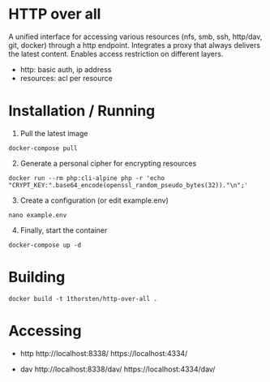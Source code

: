 # HTTP over all
A unified interface for accessing various resources (nfs, smb, ssh, http/dav, git, docker) through a http endpoint.
Integrates a proxy that always delivers the latest content.
Enables access restriction on different layers.
- http: basic auth, ip address
- resources: acl per resource

# Installation / Running
1. Pull the latest image
```
docker-compose pull 
```
2. Generate a personal cipher for encrypting resources
```
docker run --rm php:cli-alpine php -r 'echo "CRYPT_KEY:".base64_encode(openssl_random_pseudo_bytes(32))."\n";'
```
3. Create a configuration (or edit example.env) 
```
nano example.env
```
4. Finally, start the container
```
docker-compose up -d
```

# Building
```
docker build -t 1thorsten/http-over-all .
```

# Accessing
- http
http://localhost:8338/
https://localhost:4334/

- dav
http://localhost:8338/dav/
https://localhost:4334/dav/

